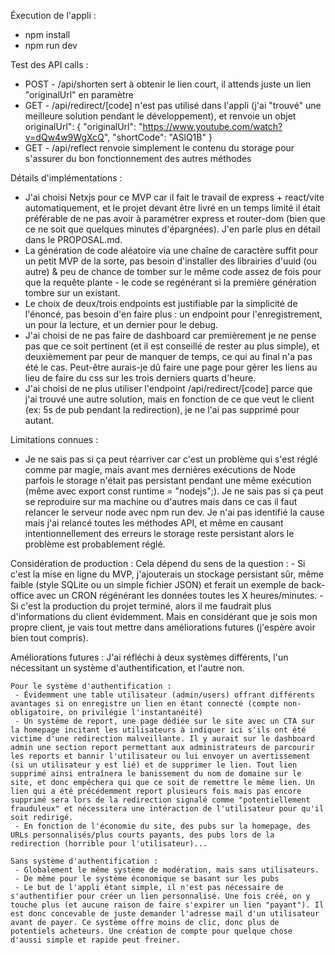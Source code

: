 Éxecution de l'appli :

- npm install
- npm run dev

Test des API calls :

- POST - /api/shorten sert à obtenir le lien court, il attends juste un lien "originalUrl" en paramètre
- GET - /api/redirect/[code] n'est pas utilisé dans l'appli (j'ai "trouvé" une meilleure solution pendant le développement), et renvoie un objet originalUrl": {
  "originalUrl": "https://www.youtube.com/watch?v=dQw4w9WgXcQ",
  "shortCode": "ASlQ1B"
  }
- GET - /api/reflect renvoie simplement le contenu du storage pour s'assurer du bon fonctionnement des autres méthodes

Détails d'implémentations :

- J'ai choisi Netxjs pour ce MVP car il fait le travail de express + react/vite automatiquement, et le projet devant être livré en un temps limité il était préférable de ne pas avoir à paramétrer express et router-dom (bien que ce ne soit que quelques minutes d'épargnées). J'en parle plus en détail dans le PROPOSAL.md.
- La génération de code aléatoire via une chaîne de caractère suffit pour un petit MVP de la sorte, pas besoin d'installer des librairies d'uuid (ou autre) & peu de chance de tomber sur le même code assez de fois pour que la requête plante - le code se regénérant si la première génération tombre sur un existant.
- Le choix de deux/trois endpoints est justifiable par la simplicité de l'énoncé, pas besoin d'en faire plus : un endpoint pour l'enregistrement, un pour la lecture, et un dernier pour le debug.
- J'ai choisi de ne pas faire de dashboard car premièrement je ne pense pas que ce soit pertinent (et il est conseillé de rester au plus simple), et deuxièmement par peur de manquer de temps, ce qui au final n'a pas été le cas. Peut-être aurais-je dû faire une page pour gérer les liens au lieu de faire du css sur les trois derniers quarts d'heure.
- J'ai choisi de ne plus utiliser l'endpoint /api/redirect/[code] parce que j'ai trouvé une autre solution, mais en fonction de ce que veut le client (ex: 5s de pub pendant la redirection), je ne l'ai pas supprimé pour autant.

Limitations connues :

- Je ne sais pas si ça peut réarriver car c'est un problème qui s'est réglé comme par magie, mais avant mes dernières exécutions de Node parfois le storage n'était pas persistant pendant une même exécution (même avec export const runtime = "nodejs";). Je ne sais pas si ça peut se reproduire sur ma machine ou d'autres mais dans ce cas il faut relancer le serveur node avec npm run dev. Je n'ai pas identifié la cause mais j'ai relancé toutes les méthodes API, et même en causant intentionnellement des erreurs le storage reste persistant alors le problème est probablement réglé.

Considération de production :
Cela dépend du sens de la question : - Si c'est la mise en ligne du MVP, j'ajouterais un stockage persistant sûr, même faible (style SQLite ou un simple fichier JSON) et ferait un exemple de back-office avec un CRON régénérant les données toutes les X heures/minutes. - Si c'est la production du projet terminé, alors il me faudrait plus d'informations du client évidemment. Mais en considérant que je sois mon propre client, je vais tout mettre dans améliorations futures (j'espère avoir bien tout compris).

Améliorations futures :
J'ai réfléchi à deux systèmes différents, l'un nécessitant un système d'authentification, et l'autre non.

    Pour le système d'authentification :
     - Évidemment une table utilisateur (admin/users) offrant différents avantages si on enregistre un lien en étant connecté (compte non-obligatoire, on privilégie l'instantanéité)
     - Un système de report, une page dédiée sur le site avec un CTA sur la homepage incitant les utilisateurs à indiquer ici s'ils ont été victime d'une redirection malveillante. Il y aurait sur le dashboard admin une section report permettant aux administrateurs de parcourir les reports et bannir l'utilisateur ou lui envoyer un avertissement (si un utilisateur y est lié) et de supprimer le lien. Tout lien supprimé ainsi entraînera le banissement du nom de domaine sur le site, et donc empêchera qui que ce soit de remettre le même lien. Un lien qui a été précédemment report plusieurs fois mais pas encore supprimé sera lors de la redirection signalé comme "potentiellement frauduleux" et nécessitera une intéraction de l'utilisateur pour qu'il soit redirigé.
     - En fonction de l'économie du site, des pubs sur la homepage, des URLs personnalisés/plus courts payants, des pubs lors de la redirection (horrible pour l'utilisateur)...

    Sans système d'authentification :
     - Globalement le même système de modération, mais sans utilisateurs.
     - De même pour le système économique se basant sur les pubs
     - Le but de l'appli étant simple, il n'est pas nécessaire de s'authentifier pour créer un lien personnalisé. Une fois créé, on y touche plus (et aucune raison de faire s'expirer un lien "payant"). Il est donc concevable de juste demander l'adresse mail d'un utilisateur avant de payer. Ce système offre moins de clic, donc plus de potentiels acheteurs. Une création de compte pour quelque chose d'aussi simple et rapide peut freiner.
